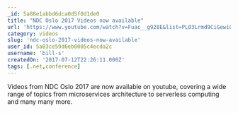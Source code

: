 ```yaml
---
_id: 5a88e1abbd6dca0d5f0d1de0
title: "NDC Oslo 2017 Videos now available"
url: 'https://www.youtube.com/watch?v=Fuac__g928E&list=PL03Lrmd9CiGewi0lbnahxEpisoP5WZocX'
category: videos
slug: 'ndc-oslo-2017-videos-now-available'
user_id: 5a83ce59d6eb0005c4ecda2c
username: 'bill-s'
createdOn: '2017-07-12T22:26:11.000Z'
tags: [.net,conference]
---
```


Videos from NDC Oslo 2017 are now available on youtube, covering a wide range of topics from microservices architecture to serverless computing and many many more.

